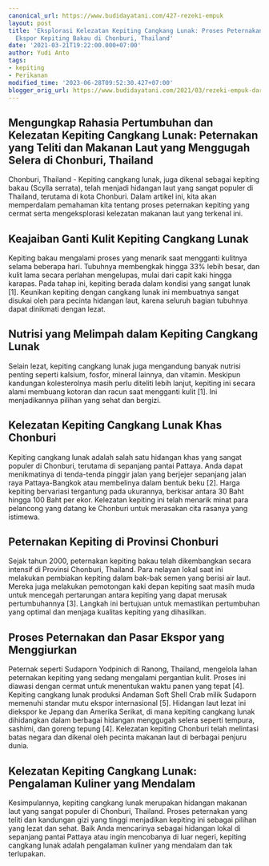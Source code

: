 ```yaml
---
canonical_url: https://www.budidayatani.com/427-rezeki-empuk
layout: post
title: 'Eksplorasi Kelezatan Kepiting Cangkang Lunak: Proses Peternakan dan Pasar
  Ekspor Kepiting Bakau di Chonburi, Thailand'
date: '2021-03-21T19:22:00.000+07:00'
author: Yudi Anto
tags:
- kepiting
- Perikanan
modified_time: '2023-06-28T09:52:30.427+07:00'
blogger_orig_url: https://www.budidayatani.com/2021/03/rezeki-empuk-dari-kepiting-lunak.html
---
```


<h2>Mengungkap Rahasia Pertumbuhan dan Kelezatan Kepiting Cangkang Lunak: Peternakan yang Teliti dan Makanan Laut yang Menggugah Selera di Chonburi, Thailand</h2><p>Chonburi, Thailand - Kepiting cangkang lunak, juga dikenal sebagai kepiting bakau (Scylla serrata), telah menjadi hidangan laut yang sangat populer di Thailand, terutama di kota Chonburi. Dalam artikel ini, kita akan memperdalam pemahaman kita tentang proses peternakan kepiting yang cermat serta mengeksplorasi kelezatan makanan laut yang terkenal ini.</p><h2>Keajaiban Ganti Kulit Kepiting Cangkang Lunak</h2><p>Kepiting bakau mengalami proses yang menarik saat mengganti kulitnya selama beberapa hari. Tubuhnya membengkak hingga 33% lebih besar, dan kulit lama secara perlahan mengelupas, mulai dari capit kaki hingga karapas. Pada tahap ini, kepiting berada dalam kondisi yang sangat lunak [1]. Keunikan kepiting dengan cangkang lunak ini membuatnya sangat disukai oleh para pecinta hidangan laut, karena seluruh bagian tubuhnya dapat dinikmati dengan lezat.</p><h2>Nutrisi yang Melimpah dalam Kepiting Cangkang Lunak</h2><p>Selain lezat, kepiting cangkang lunak juga mengandung banyak nutrisi penting seperti kalsium, fosfor, mineral lainnya, dan vitamin. Meskipun kandungan kolesterolnya masih perlu diteliti lebih lanjut, kepiting ini secara alami membuang kotoran dan racun saat mengganti kulit [1]. Ini menjadikannya pilihan yang sehat dan bergizi.</p><h2>Kelezatan Kepiting Cangkang Lunak Khas Chonburi</h2><p>Kepiting cangkang lunak adalah salah satu hidangan khas yang sangat populer di Chonburi, terutama di sepanjang pantai Pattaya. Anda dapat menikmatinya di tenda-tenda pinggir jalan yang berjejer sepanjang jalan raya Pattaya-Bangkok atau membelinya dalam bentuk beku [2]. Harga kepiting bervariasi tergantung pada ukurannya, berkisar antara 30 Baht hingga 100 Baht per ekor. Kelezatan kepiting ini telah menarik minat para pelancong yang datang ke Chonburi untuk merasakan cita rasanya yang istimewa.</p><h2>Peternakan Kepiting di Provinsi Chonburi</h2><p>Sejak tahun 2000, peternakan kepiting bakau telah dikembangkan secara intensif di Provinsi Chonburi, Thailand. Para nelayan lokal saat ini melakukan pembiakan kepiting dalam bak-bak semen yang berisi air laut. Mereka juga melakukan pemotongan kaki depan kepiting saat masih muda untuk mencegah pertarungan antara kepiting yang dapat merusak pertumbuhannya [3]. Langkah ini bertujuan untuk memastikan pertumbuhan yang optimal dan menjaga kualitas kepiting yang dihasilkan.</p><h2>Proses Peternakan dan Pasar Ekspor yang Menggiurkan</h2><p>Peternak seperti Sudaporn Yodpinich di Ranong, Thailand, mengelola lahan peternakan kepiting yang sedang mengalami pergantian kulit. Proses ini diawasi dengan cermat untuk menentukan waktu panen yang tepat [4]. Kepiting cangkang lunak produksi Andaman Soft Shell Crab milik Sudaporn memenuhi standar mutu ekspor internasional [5]. Hidangan laut lezat ini diekspor ke Jepang dan Amerika Serikat, di mana kepiting cangkang lunak dihidangkan dalam berbagai hidangan menggugah selera seperti tempura, sashimi, dan goreng tepung [4]. Kelezatan kepiting Chonburi telah melintasi batas negara dan dikenal oleh pecinta makanan laut di berbagai penjuru dunia.</p><h2>Kelezatan Kepiting Cangkang Lunak: Pengalaman Kuliner yang Mendalam</h2><p>Kesimpulannya, kepiting cangkang lunak merupakan hidangan makanan laut yang sangat populer di Chonburi, Thailand. Proses peternakan yang teliti dan kandungan gizi yang tinggi menjadikan kepiting ini sebagai pilihan yang lezat dan sehat. Baik Anda mencarinya sebagai hidangan lokal di sepanjang pantai Pattaya atau ingin mencobanya di luar negeri, kepiting cangkang lunak adalah pengalaman kuliner yang mendalam dan tak terlupakan.</p>